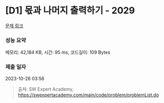 # [D1] 몫과 나머지 출력하기 - 2029 

[문제 링크](https://swexpertacademy.com/main/code/problem/problemDetail.do?contestProbId=AV5QGNvKAtEDFAUq) 

### 성능 요약

메모리: 42,184 KB, 시간: 95 ms, 코드길이: 109 Bytes

### 제출 일자

2023-10-26 03:56



> 출처: SW Expert Academy, https://swexpertacademy.com/main/code/problem/problemList.do